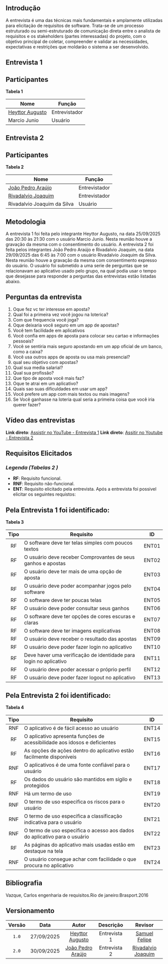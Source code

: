 ## Introdução


A entrevista é uma das técnicas mais fundamentais e amplamente utilizadas para elicitação de requisitos de software. Trata-se de um processo estruturado ou semi-estruturado de comunicação direta entre o analista de requisitos e os stakeholders (partes interessadas) do projeto, com o objetivo principal de coletar, compreender e validar as necessidades, expectativas e restrições que moldarão o sistema a ser desenvolvido.

## **Entrevista 1**

## Participantes

**Tabela 1**

| Nome           | Função | 
|----------------|--------|
| [Heyttor Augusto](https://github.com/H3ytt0r62) | Entrevistador|
| Marcio Junio | Usuário |

## **Entrevista 2**

## Participantes

**Tabela 2**

| Nome           | Função | 
|----------------|--------|
| [João Pedro Araújo](https://github.com/Jadequilin) | Entrevistador|
| [Rivadalvio Joaquim](https://github.com/RivaFilho) | Entrevistador|
| Rivadalvio Joaquim da Silva | Usuário |

## Metodologia 

A entrevista 1 foi feita pelo integrante Heyttor Augusto, na data 25/09/2025 das 20:30 às 21:30 com o usuário Marcio Junio. Nesta reunião houve a gravação da mesma com o consentimento do usuário.
A entrevista 2 foi feita pelos integrantes João Pedro Araújo e Rivadalvio Joaquim, na data 29/09/2025 das 6:45 às 7:00 com o usuário Rivadalvio Joaquim da Silva. Nesta reunião houve a gravação da mesma com consentimento expresso do usuário.
O usuário foi submetido a uma serie de perguntas que se relacionavam ao aplicativo usado pelo grupo, na qual podia usar o tempo que desejasse para responder a perguntas das entrevistas estão listadas abaixo.

## Perguntas da entrevista

1. Oque fez vc ter interesse em aposta?
2. Qual foi a primeira vez você jogou na loterica?
3. Com que frequencia você joga?
4. Oque deixaria você seguro em um app de apostas?
5. Você tem facilidade em aplicativos
6. Você confia em apps de aposta para colocar seu cartao e informações pessoais?
7. Você se sentiria mais seguro apostando em um app oficial de um banco, como a caixa?
8. Você usa outros apps de aposta ou usa mais presencial?
9. qual seu objetivo com apostas?
10. Qual sua media salarial?
11. Qual sua profissão?
12. Que tipo de aposta você mais faz?
13. Oque te atrai em um aplicativo?
14. Quais sao suas dificuldades em usar um app?
15. Você prefere um app com mais textos ou mais imagens?
16. Se Você ganhasse na loteria qual seria a primeira coisa que você iria querer fazer?

## Vídeo das entrevistas

**Link direto**: [Assistir no YouTube - Entrevista 1](https://youtu.be/bgRhyvwzgjA?si=pm29yfpfTD3W2lM9)
**Link direto**: [Assitir no Youtube - Entrevista 2](https://youtu.be/PR2knBOYVz8)

## Requisitos Elicitados

### *Legenda (Tabelas 2 )*
- **RF**: Requisito funcional.
- **RNF**: Requisito não-funcional.
- **ENT**: Requisito elicitado pela entrevista.
Após a entrevista foi possivel elicitar os seguintes requistos:

## Pela Entrevista 1 foi identificado:
**Tabela 3**

| Tipo  | Requisito                                                                 |  <a id="anchor_ENT" style="visibility: hidden;"></a> ID   |
|:-----:|---------------------------------------------------------------------------|:------:|
|RF | O software deve ter telas simples com poucos textos| ENT01|
|RF | O usuário deve receber Comprovantes de seus ganhos e apostas| ENT02|
|RF | O usuário deve ter mais de uma opção de aposta| ENT03|
|RF | O usuário deve poder acompanhar jogos pelo software| ENT04|
|RF | O software deve ter poucas telas| ENT05|
|RF | O usuário deve poder consultar seus ganhos| ENT06|
|RF | O software deve ter opções de cores escuras e claras| ENT07|
|RF | O software deve ter imagens explicativas| ENT08|
|RF | O usuário deve receber o resultado das apostas| ENT09|
|RF | O usuário deve poder fazer login no aplicativo | ENT10|
|RF | Deve haver uma verificação de identidade para login no aplicativo |ENT11|
|RF | O usuário deve poder acessar o próprio perfil |ENT12|
|RF| O usuário deve poder fazer logout no aplicativo| ENT13|

## Pela Entrevista 2 foi identificado:

**Tabela 4**

| Tipo  | Requisito                                                                 |   ID   |
|:-----:|---------------------------------------------------------------------------|:------:|
|RNF | O aplicativo é de fácil acesso ao usuário| ENT14|
|RF | O aplicativo apresenta funções de acessibilidade aos idosos e deficientes| ENT15|
|RF | As opções de ações dentro do aplicativo estão facilmente disponíveis| ENT16|
|RNF| O aplicativos é de uma fonte confiável para o usuário| ENT17|
|RF | Os dados do usuário são mantidos em sigilo e protegidos| ENT18|
|RNF | Há um termo de uso| ENT19|
|RNF | O termo de uso especifica os riscos para o usuário| ENT20|
|RNF | O termo de uso especifica a classificação indicativa para o usuário| ENT21|
|RNF | O termo de uso especifica o acesso aos dados do aplicativo para o usuário| ENT22|
|RF | As páginas do aplicativo mais usadas estão em destaque na tela| ENT23|
|RNF | O usuário consegue achar com facilidade o que procura no aplicativo| ENT24|


## Bibliografia 

Vazque, Carlos engenharia de requisitos.Rio de janeiro:Brasport.2016

## Versionamento 

| Versão | Data       | Autor               | Descrição                                    | Revisor |
|:--------:|:------------:|:---------------------:|:----------------------------------------------:|:---------:|
| ``1.0``    | 27/09/2025 | [Heyttor Augusto](https://github.com/H3ytt0r62)     | Entrevista 1 | [Samuel Felipe](https://github.com/TerminaKng05) |
| ``2.0``    | 30/09/2025 | [João Pedro Araújo](https://github.com/Jadequilin)  | Entrevista 2 | [Rivadalvio Joaquim](https://github.com/RivaFilho)|








